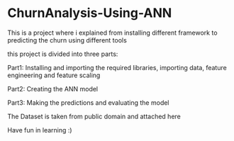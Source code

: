 # ChurnAnalysis-Using-ANN
This is a project where i explained from installing different framework to predicting the churn using different tools

this project is divided into three parts:

Part1: Installing and importing the required libraries, importing data, feature engineering and feature scaling

Part2: Creating the ANN model

Part3: Making the predictions and evaluating the model

The Dataset is taken from public domain and attached here

Have fun in learning :)

